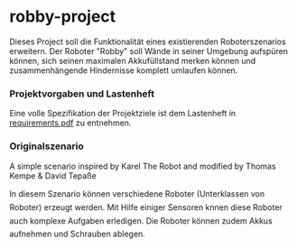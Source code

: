 # robby-project

Dieses Project soll die Funktionalität eines existierenden Roboterszenarios erweitern. Der Roboter "Robby" soll Wände in seiner Umgebung aufspüren können, sich seinen maximalen Akkufüllstand merken können und zusammenhängende Hindernisse komplett umlaufen können.

### Projektvorgaben und Lastenheft
Eine volle Spezifikation der Projektziele ist dem Lastenheft in [requirements.pdf]() zu entnehmen.

### Originalszenario

A simple scenario inspired by Karel The Robot and modified by Thomas Kempe & David Tepaße

In diesem Szenario können verschiedene Roboter (Unterklassen von Roboter) erzeugt werden.
Mit Hilfe einiger Sensoren knnen diese Roboter auch komplexe Aufgaben erledigen.
Die Roboter können zudem Akkus aufnehmen und Schrauben ablegen.

